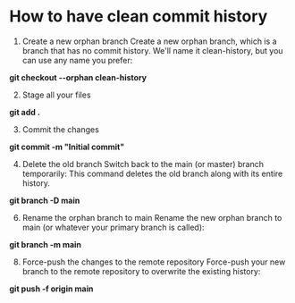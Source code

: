 # How to have clean commit history

1. Create a new orphan branch
Create a new orphan branch, which is a branch that has no commit history. We'll name it clean-history, but you can use any name you prefer:

  **git checkout --orphan clean-history**

2. Stage all your files

  **git add .**

3. Commit the changes

  **git commit -m "Initial commit"**

4. Delete the old branch
Switch back to the main (or master) branch temporarily:
This command deletes the old branch along with its entire history.

  **git branch -D main**

6. Rename the orphan branch to main
Rename the new orphan branch to main (or whatever your primary branch is called):

  **git branch -m main**

8. Force-push the changes to the remote repository
Force-push your new branch to the remote repository to overwrite the existing history:

  **git push -f origin main**
